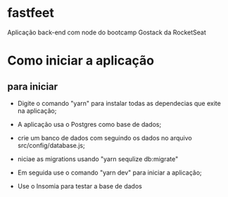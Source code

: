 # fastfeet
 Aplicação back-end com node do bootcamp Gostack da RocketSeat
 
 
 <h1>Como iniciar a aplicação</h1>
 
 
 <h2>para iniciar</h2>

 - Digite o comando "yarn" para instalar todas as dependecias que exite na aplicação;

 - A aplicação usa o Postgres como base de dados;
  
 - crie um banco de dados com seguindo os dados no arquivo src/config/database.js; 
   
 - niciae as migrations usando "yarn sequlize db:migrate"
     
 - Em seguida use o comando "yarn dev" para iniciar a aplicação;

 - Use o Insomia para testar a base de dados

